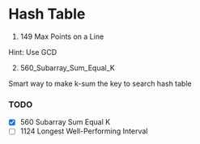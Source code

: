 # Hash Table

1. 149 Max Points on a Line

Hint: Use GCD

2. 560_Subarray_Sum_Equal_K

Smart way to make k-sum the key to search hash table

### TODO
- [x] 560  Subarray Sum Equal K
- [ ] 1124 Longest Well-Performing Interval